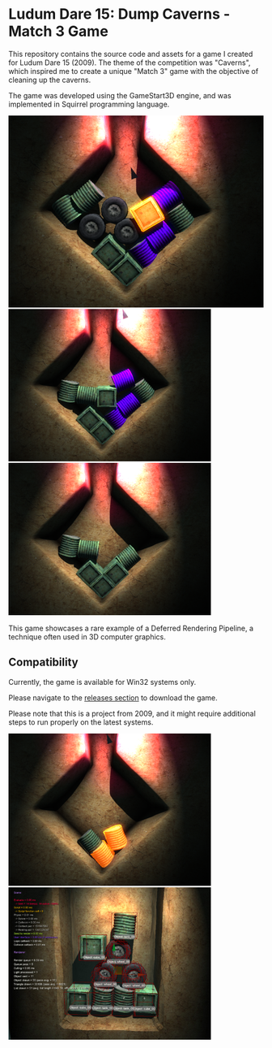 # Ludum Dare 15: Dump Caverns - Match 3 Game 

This repository contains the source code and assets for a game I created for Ludum Dare 15 (2009). The theme of the competition was "Caverns", which inspired me to create a unique "Match 3" game with the objective of cleaning up the caverns.

The game was developed using the GameStart3D engine, and was implemented in Squirrel programming language.

![](img/game-000.png)<br>
![](img/game-001.png)
![](img/game-002.png)<br>

This game showcases a rare example of a Deferred Rendering Pipeline, a technique often used in 3D computer graphics.

## Compatibility 

Currently, the game is available for Win32 systems only.

Please navigate to the [releases section](https://github.com/astrofra/ld15-dump-caverns/releases) to download the game.

Please note that this is a project from 2009, and it might require additional steps to run properly on the latest systems. 

![](img/game-003.png)
![](img/setup.png)